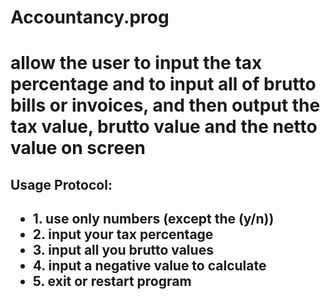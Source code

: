 <h1>Accountancy.prog<h1> 
 <p>allow the user to input the tax percentage and to input all of brutto bills or invoices, and then output the tax value, brutto value and the netto value on screen<p>

<h2>Usage Protocol:<h2>
<ul>
  <li>1. use only numbers (except the (y/n))</li>
  <li>2. input your tax percentage</li>
  <li>3. input all you brutto values</li>
  <li>4. input a negative value to calculate</li>
  <li>5. exit or restart program</li>
<ul>